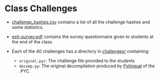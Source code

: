 # Class Challenges

* [challenge_hashes.csv](challenge_hashes.csv) contains a list of all the challenge hashes and some statistics.
* [exit-survey.pdf](exit-survey.pdf) contains the survey questionnaire given to students at the end of the class.

* Each of the 40 challenges has a directory in [challenges/](challenges/) containing:
  - `original.pyc`: The challenge file provided to the students
  - `decomp.py`: The original decompilation produced by [Pylingual](https://pylingual.io) of the .PYC.
